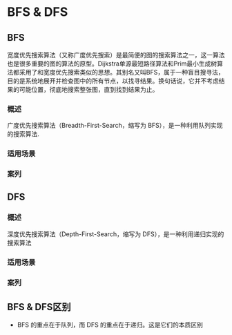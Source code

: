 # BFS & DFS

## BFS
宽度优先搜索算法（又称广度优先搜索）是最简便的图的搜索算法之一，这一算法也是很多重要的图的算法的原型。Dijkstra单源最短路径算法和Prim最小生成树算法都采用了和宽度优先搜索类似的思想。其别名又叫BFS，属于一种盲目搜寻法，目的是系统地展开并检查图中的所有节点，以找寻结果。换句话说，它并不考虑结果的可能位置，彻底地搜索整张图，直到找到结果为止。

### 概述
广度优先搜索算法（Breadth-First-Search，缩写为 BFS），是一种利用队列实现的搜索算法.
### 适用场景
### 案列

## DFS
### 概述
深度优先搜索算法（Depth-First-Search，缩写为 DFS），是一种利用递归实现的搜索算法
### 适用场景
### 案列

## BFS & DFS区别
* BFS 的重点在于队列，而 DFS 的重点在于递归。这是它们的本质区别